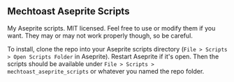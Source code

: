 Mechtoast Aseprite Scripts
---

My Aseprite scripts. MIT licensed. Feel free to use or modify them if you want. They may or may not work properly though, so be careful.

To install, clone the repo into your Aseprite scripts directory (`File > Scripts > Open Scripts Folder` in Aseprite). Restart Aseprite if it's open. Then the scripts should be available under `File > Scripts > mechtoast_aseprite_scripts` or whatever you named the repo folder.
